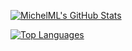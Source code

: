 [![MichelML's GitHub Stats](https://github-readme-stats.vercel.app/api?username=michelml&include_all_commits=true&show_icons=true&count_private=true&hide_title=true)](https://github.com/MichelML)

[![Top Languages](https://github-readme-stats.vercel.app/api/top-langs/?username=michelml&hide=html,jupyter%20notebook&layout=compact&hide_title=true)](https://github.com/MichelML)
